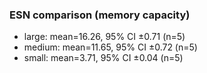 ### ESN comparison (memory capacity)
- large: mean=16.26, 95% CI ±0.71 (n=5)
- medium: mean=11.65, 95% CI ±0.72 (n=5)
- small: mean=3.71, 95% CI ±0.04 (n=5)
